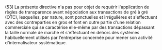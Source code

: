 (53) La présente directive n'a pas pour objet de requérir l'application de règles de transparence avant négociation aux transactions de gré à gré (OTC), lesquelles, par nature, sont ponctuelles et irrégulières et s'effectuent avec des contreparties en gros et font en outre partie d'une relation commerciale qui se caractérise elle-même par des transactions dépassant la taille normale de marché et s'effectuant en dehors des systèmes habituellement utilisés par l'entreprise concernée pour mener son activité d'internalisateur systématique.